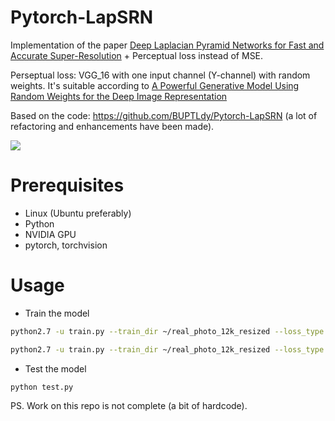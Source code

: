 # Pytorch-LapSRN
Implementation of the paper [Deep Laplacian Pyramid Networks for Fast and Accurate Super-Resolution](http://vllab1.ucmerced.edu/~wlai24/LapSRN/papers/cvpr17_LapSRN.pdf)
\+ Perceptual loss instead of MSE.

Perseptual loss: VGG_16 with one input channel (Y-channel) with random weights. It's suitable according to [A Powerful Generative Model Using Random Weights
for the Deep Image Representation](https://papers.nips.cc/paper/6568-a-powerful-generative-model-using-random-weights-for-the-deep-image-representation.pdf)

Based on the code: https://github.com/BUPTLdy/Pytorch-LapSRN (a lot of refactoring and enhancements have been made).

![](http://vllab1.ucmerced.edu/~wlai24/LapSRN/images/network.jpg)

# Prerequisites

- Linux (Ubuntu preferably)
- Python
- NVIDIA GPU
- pytorch, torchvision

# Usage

- Train the model
```sh
python2.7 -u train.py --train_dir ~/real_photo_12k_resized --loss_type mse --lr 1e-5 --batchSize 32
```
```sh
python2.7 -u train.py --train_dir ~/real_photo_12k_resized --loss_type pl --lr 1e-2 --batchSize 20
```

- Test the model

```sh
python test.py
```

PS. Work on this repo is not complete (a bit of hardcode).